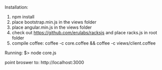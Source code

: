 Installation:

1. npm install
2. place bootstrap.min.js in the views folder
3. place angular.min.js in the views folder
4. check out https://github.com/erulabs/racksjs and place racks.js in root folder
5. compile coffee: coffee -c core.coffee && coffee -c views/client.coffee

Running:
$> node core.js

point broswer to: http://localhost:3000